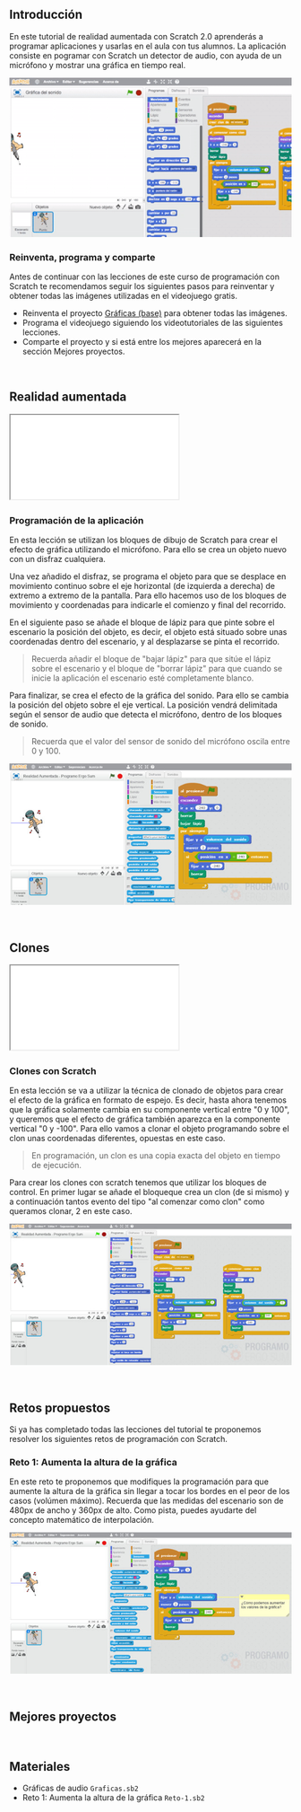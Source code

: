 ## Introducción

En este tutorial de realidad aumentada con Scratch 2.0 aprenderás a programar aplicaciones y usarlas en el aula con tus alumnos. La aplicación consiste en pogramar con Scratch un detector de audio, con ayuda de un micrófono y mostrar una gráfica en tiempo real.

![](img/preview.gif)

### Reinventa, programa y comparte

Antes de continuar con las lecciones de este curso de programación con Scratch te recomendamos seguir los siguientes pasos para reinventar y obtener todas las imágenes utilizadas en el videojuego gratis.

- Reinventa el proyecto [Gráficas (base)](https://scratch.mit.edu/projects/159798128/editor) para obtener todas las imágenes.
- Programa el videojuego siguiendo los videotutoriales de las siguientes lecciones.
- Comparte el proyecto y si está entre los mejores aparecerá en la sección Mejores proyectos.



<br />



## Realidad aumentada

<div class="iframe">
  <iframe src="//www.youtube.com/embed/XolwnwSMFIU" allowfullscreen></iframe>
</div>

### Programación de la aplicación

En esta lección se utilizan los bloques de dibujo de Scratch para crear el efecto de gráfica utilizando el micrófono. Para ello se crea un objeto nuevo con un disfraz cualquiera.

Una vez añadido el disfraz, se programa el objeto para que se desplace en movimiento continuo sobre el eje horizontal (de izquierda a derecha) de extremo a extremo de la pantalla. Para ello hacemos uso de los bloques de movimiento y coordenadas para indicarle el comienzo y final del recorrido.

En el siguiente paso se añade el bloque de lápiz para que pinte sobre el escenario la posición del objeto, es decir, el objeto está situado sobre unas coordenadas dentro del escenario, y al desplazarse se pinta el recorrido.

> Recuerda añadir el bloque de "bajar lápiz" para que sitúe el lápiz sobre el escenario y el bloque de "borrar lápiz" para que cuando se inicie la aplicación el escenario esté completamente blanco.

Para finalizar, se crea el efecto de la gráfica del sonido. Para ello se cambia la posición del objeto sobre el eje vertical. La posición vendrá delimitada según el sensor de audio que detecta el micrófono, dentro de los bloques de sonido.

> Recuerda que el valor del sensor de sonido del micrófono oscila entre 0 y 100.

![](img/grafica.jpg "Programación de la aplicación")

<br />



## Clones

<div class="iframe">
  <iframe src="//www.youtube.com/embed/sNkiLUljM_I" allowfullscreen></iframe>
</div>

### Clones con Scratch

En esta lección se va a utilizar la técnica de clonado de objetos para crear el efecto de la gráfica en formato de espejo. Es decir, hasta ahora tenemos que la gráfica solamente cambia en su componente vertical entre "0 y 100", y queremos que el efecto de gráfica también aparezca en la componente vertical "0 y -100". Para ello vamos a clonar el objeto programando sobre el clon unas coordenadas diferentes, opuestas en este caso.

> En programación, un clon es una copia exacta del objeto en tiempo de ejecución.

Para crear los clones con scratch tenemos que utilizar los bloques de control. En primer lugar se añade el bloqueque crea un clon (de si mismo) y a continuación tantos evento del tipo "al comenzar como clon"  como queramos clonar, 2 en este caso.

![](img/clones.jpg "Clones con Scratch")



<br />



## Retos propuestos

Si ya has completado todas las lecciones del tutorial te proponemos resolver los siguientes retos de programación con Scratch.

### Reto 1: Aumenta la altura de la gráfica

En este reto te proponemos que modifiques la programación para que aumente la altura de la gráfica sin llegar a tocar los bordes en el peor de los casos (volúmen máximo). Recuerda que las medidas del escenario son de 480px de ancho y 360px de alto. Como pista, puedes ayudarte del concepto matemático de interpolación.

![](img/reto-1.jpg "Aumenta la altura de la gráfica")



<br />



## Mejores proyectos

<!--
![](img/proyecto-usuario.gif "usuario")
-->



<br />



## Materiales

- Gráficas de audio `Graficas.sb2`
- Reto 1: Aumenta la altura de la gráfica `Reto-1.sb2`
